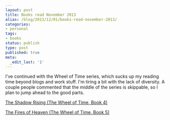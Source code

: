 ```yaml
---
layout: post
title: Books read November 2013
alias: /blog/2013/12/01/books-read-november-2013/
categories:
- personal
tags:
- books
status: publish
type: post
published: true
meta:
  _edit_last: '1'
---
```

I've continued with the Wheel of Time series, which sucks up my reading time beyond blogs and work stuff. I'm tiring a bit with the lack of diversity. A couple people commented that the middle of the series is skippable, so I plan to jump ahead to the good parts.

<a href="http://www.amazon.com/gp/product/0812513738/ref=as_li_ss_tl?ie=UTF8&amp;camp=1789&amp;creative=390957&amp;creativeASIN=0812513738&amp;linkCode=as2&amp;tag=theven01-20">The Shadow Rising (The Wheel of Time, Book 4)</a>

<a href="http://www.amazon.com/gp/product/0812550307/ref=as_li_ss_tl?ie=UTF8&amp;camp=1789&amp;creative=390957&amp;creativeASIN=0812550307&amp;linkCode=as2&amp;tag=theven01-20">The Fires of Heaven (The Wheel of Time, Book 5)</a>

